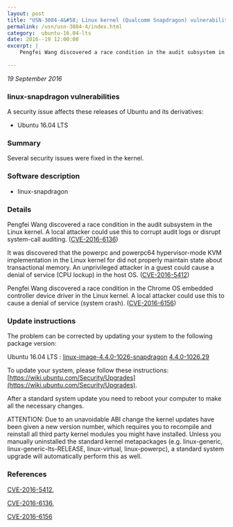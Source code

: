 ```yaml
---
layout: post
title: "USN-3084-4&#58; Linux kernel (Qualcomm Snapdragon) vulnerabilities"
permalink: /usn/usn-3084-4/index.html
category:  ubuntu-16.04-lts
date: 2016--19 12:00:00
excerpt: |
    Pengfei Wang discovered a race condition in the audit subsystem in the Linux kernel. A local attacker could use this to corrupt audit logs or disrupt system-call auditing. ([CVE-2016-6136](http://people.ubuntu.com/~ubuntu-security/cve/CVE-2016-6136))
    
--- 
```

 
 

*19 September 2016*

### linux-snapdragon vulnerabilities

A security issue affects these releases of Ubuntu and its derivatives:

* Ubuntu 16.04 LTS

### Summary

Several security issues were fixed in the kernel. 

### Software description

* linux-snapdragon 

### Details

Pengfei Wang discovered a race condition in the audit subsystem in the Linux kernel. A local attacker could use this to corrupt audit logs or disrupt system-call auditing. ([CVE-2016-6136](http://people.ubuntu.com/~ubuntu-security/cve/CVE-2016-6136))

It was discovered that the powerpc and powerpc64 hypervisor-mode KVM implementation in the Linux kernel for did not properly maintain state about transactional memory. An unprivileged attacker in a guest could cause a denial of service (CPU lockup) in the host OS. ([CVE-2016-5412](http://people.ubuntu.com/~ubuntu-security/cve/CVE-2016-5412))

Pengfei Wang discovered a race condition in the Chrome OS embedded controller device driver in the Linux kernel. A local attacker could use this to cause a denial of service (system crash). ([CVE-2016-6156](http://people.ubuntu.com/~ubuntu-security/cve/CVE-2016-6156)) 

### Update instructions

The problem can be corrected by updating your system to the following package version:

Ubuntu 16.04 LTS
 : [linux-image-4.4.0-1026-snapdragon](https://launchpad.net/ubuntu/+source/linux-snapdragon) <span> [4.4.0-1026.29](https://launchpad.net/ubuntu/+source/linux-snapdragon/4.4.0-1026.29) </span> 

To update your system, please follow these instructions: [https://wiki.ubuntu.com/Security/Upgrades](https://wiki.ubuntu.com/Security/Upgrades).

After a standard system update you need to reboot your computer to make all the necessary changes.

ATTENTION: Due to an unavoidable ABI change the kernel updates have been given a new version number, which requires you to recompile and reinstall all third party kernel modules you might have installed. Unless you manually uninstalled the standard kernel metapackages (e.g. linux-generic, linux-generic-lts-RELEASE, linux-virtual, linux-powerpc), a standard system upgrade will automatically perform this as well. 

### References

 
 [CVE-2016-5412](http://people.ubuntu.com/~ubuntu-security/cve/CVE-2016-5412), 

 [CVE-2016-6136](http://people.ubuntu.com/~ubuntu-security/cve/CVE-2016-6136), 

 [CVE-2016-6156](http://people.ubuntu.com/~ubuntu-security/cve/CVE-2016-6156)
 

